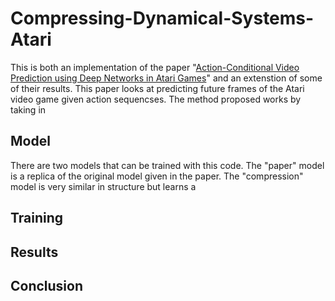 # Compressing-Dynamical-Systems-Atari

This is both an implementation of the paper "[Action-Conditional Video Prediction using Deep Networks in Atari Games](https://arxiv.org/abs/1507.08750)" and an extenstion of some of their results. This paper looks at predicting future frames of the Atari video game given action sequencses. The method proposed works by taking in 


## Model
There are two models that can be trained with this code. The "paper" model is a replica of the original model given in the paper. The "compression" model is very similar in structure but learns a 

## Training

## Results

## Conclusion

